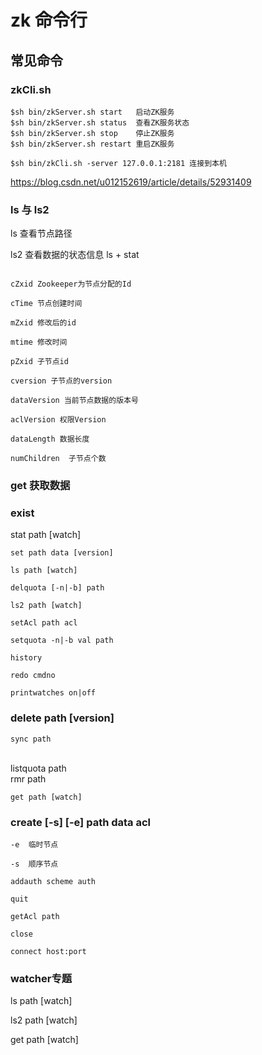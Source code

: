 # zk 命令行

## 常见命令



### zkCli.sh

```
$sh bin/zkServer.sh start   启动ZK服务 
$sh bin/zkServer.sh status  查看ZK服务状态
$sh bin/zkServer.sh stop    停止ZK服务
$sh bin/zkServer.sh restart 重启ZK服务

$sh bin/zkCli.sh -server 127.0.0.1:2181 连接到本机

```

https://blog.csdn.net/u012152619/article/details/52931409




### ls 与 ls2

ls 查看节点路径

ls2 查看数据的状态信息 ls + stat

``` 

cZxid Zookeeper为节点分配的Id

cTime 节点创建时间

mZxid 修改后的id

mtime 修改时间

pZxid 子节点id

cversion 子节点的version

dataVersion 当前节点数据的版本号

aclVersion 权限Version

dataLength 数据长度

numChildren  子节点个数

```

### get 获取数据


### exist



stat path [watch]

	set path data [version]
	
	ls path [watch]
	
	delquota [-n|-b] path
	
	ls2 path [watch]
	
	setAcl path acl
	
	setquota -n|-b val path
	
	history
	
	redo cmdno
	
	printwatches on|off


###	delete path [version]

	sync path


​	
​	listquota path
​	
	rmr path
	
	get path [watch]

###	create [-s] [-e] path data acl

	-e  临时节点  
	
	-s  顺序节点
	
	addauth scheme auth
	
	quit
	
	getAcl path
	
	close
	
	connect host:port

### watcher专题

ls path [watch]

ls2 path [watch]

get path [watch]



​	